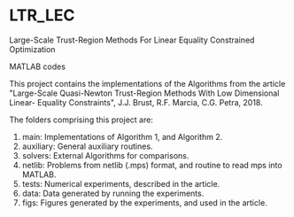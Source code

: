 # LTR_LEC
Large-Scale Trust-Region Methods For Linear Equality Constrained Optimization

MATLAB codes

This project contains the implementations of the Algorithms from the article
"Large-Scale Quasi-Newton Trust-Region Methods With Low Dimensional Linear-
Equality Constraints", J.J. Brust, R.F. Marcia, C.G. Petra, 2018.

The folders comprising this project are:

1. 	main: Implementations of Algorithm 1, and Algorithm 2.
2. 	auxiliary: General auxiliary routines.
3.	solvers: External Algorithms for comparisons.
4. 	netlib: Problems from netlib (.mps) format, and routine to read mps into
		MATLAB.
5. 	tests: Numerical experiments, described in the article.
6. 	data: Data generated by running the experiments.
7.	figs: Figures generated by the experiments, and used in the article.

